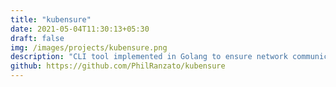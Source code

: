 ```yaml
---
title: "kubensure"
date: 2021-05-04T11:30:13+05:30
draft: false
img: /images/projects/kubensure.png
description: "CLI tool implemented in Golang to ensure network communications between Kubernetes pods"
github: https://github.com/PhilRanzato/kubensure
---
```

